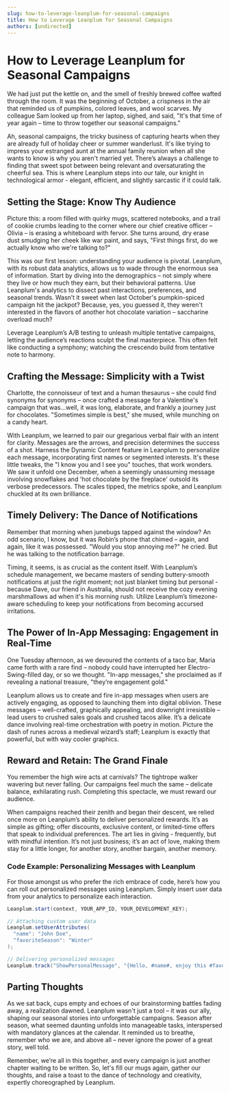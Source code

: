```yaml
---
slug: how-to-leverage-leanplum-for-seasonal-campaigns
title: How to Leverage Leanplum for Seasonal Campaigns
authors: [undirected]
---
```



# How to Leverage Leanplum for Seasonal Campaigns

We had just put the kettle on, and the smell of freshly brewed coffee wafted through the room. It was the beginning of October, a crispness in the air that reminded us of pumpkins, colored leaves, and wool scarves. My colleague Sam looked up from her laptop, sighed, and said, "It's that time of year again – time to throw together our seasonal campaigns." 

Ah, seasonal campaigns, the tricky business of capturing hearts when they are already full of holiday cheer or summer wanderlust. It's like trying to impress your estranged aunt at the annual family reunion when all she wants to know is why you aren't married yet. There’s always a challenge to finding that sweet spot between being relevant and oversaturating the cheerful sea. This is where Leanplum steps into our tale, our knight in technological armor - elegant, efficient, and slightly sarcastic if it could talk.

## Setting the Stage: Know Thy Audience

Picture this: a room filled with quirky mugs, scattered notebooks, and a trail of cookie crumbs leading to the corner where our chief creative officer – Olivia – is erasing a whiteboard with fervor. She turns around, dry erase dust smudging her cheek like war paint, and says, "First things first, do we actually know who we're talking to?"

This was our first lesson: understanding your audience is pivotal. Leanplum, with its robust data analytics, allows us to wade through the enormous sea of information. Start by diving into the demographics – not simply where they live or how much they earn, but their behavioral patterns. Use Leanplum's analytics to dissect past interactions, preferences, and seasonal trends. Wasn’t it sweet when last October's pumpkin-spiced campaign hit the jackpot? Because, yes, you guessed it, they weren't interested in the flavors of another hot chocolate variation – saccharine overload much?

Leverage Leanplum’s A/B testing to unleash multiple tentative campaigns, letting the audience’s reactions sculpt the final masterpiece. This often felt like conducting a symphony; watching the crescendo build from tentative note to harmony.

## Crafting the Message: Simplicity with a Twist

Charlotte, the connoisseur of text and a human thesaurus – she could find synonyms for synonyms – once crafted a message for a Valentine's campaign that was...well, it was long, elaborate, and frankly a journey just for chocolates. "Sometimes simple is best," she mused, while munching on a candy heart.

With Leanplum, we learned to pair our gregarious verbal flair with an intent for clarity. Messages are the arrows, and precision determines the success of a shot. Harness the Dynamic Content feature in Leanplum to personalize each message, incorporating first names or segmented interests. It's these little tweaks, the "I know you and I see you" touches, that work wonders. We saw it unfold one December, when a seemingly unassuming message involving snowflakes and 'hot chocolate by the fireplace' outsold its verbose predecessors. The scales tipped, the metrics spoke, and Leanplum chuckled at its own brilliance.

## Timely Delivery: The Dance of Notifications

Remember that morning when junebugs tapped against the window? An odd scenario, I know, but it was Robin’s phone that chimed – again, and again, like it was possessed. "Would you stop annoying me?" he cried. But he was talking to the notification barrage. 

Timing, it seems, is as crucial as the content itself. With Leanplum’s schedule management, we became masters of sending buttery-smooth notifications at just the right moment; not just blanket timing but personal - because Dave, our friend in Australia, should not receive the cozy evening marshmallows ad when it's his morning rush. Utilize Leanplum’s timezone-aware scheduling to keep your notifications from becoming accursed irritations.

## The Power of In-App Messaging: Engagement in Real-Time

One Tuesday afternoon, as we devoured the contents of a taco bar, Maria came forth with a rare find – nobody could have interrupted her Electro-Swing-filled day, or so we thought. "In-app messages," she proclaimed as if revealing a national treasure, "they’re engagement gold." 

Leanplum allows us to create and fire in-app messages when users are actively engaging, as opposed to launching them into digital oblivion. These messages – well-crafted, graphically appealing, and downright irresistible – lead users to crushed sales goals and crushed tacos alike. It’s a delicate dance involving real-time orchestration with poetry in motion. Picture the dash of runes across a medieval wizard’s staff; Leanplum is exactly that powerful, but with way cooler graphics.

## Reward and Retain: The Grand Finale

You remember the high wire acts at carnivals? The tightrope walker wavering but never falling. Our campaigns feel much the same – delicate balance, exhilarating rush. Completing this spectacle, we must reward our audience.

When campaigns reached their zenith and began their descent, we relied once more on Leanplum’s ability to deliver personalized rewards. It’s as simple as gifting; offer discounts, exclusive content, or limited-time offers that speak to individual preferences. The art lies in giving - frequently, but with mindful intention. It’s not just business; it’s an act of love, making them stay for a little longer, for another story, another bargain, another memory.

### Code Example: Personalizing Messages with Leanplum

For those amongst us who prefer the rich embrace of code, here’s how you can roll out personalized messages using Leanplum. Simply insert user data from your analytics to personalize each interaction.

```java
Leanplum.start(context, YOUR_APP_ID, YOUR_DEVELOPMENT_KEY);

// Attaching custom user data
Leanplum.setUserAttributes(
  "name": "John Doe",
  "favoriteSeason": "Winter"
);

// Delivering personalized messages
Leanplum.track("ShowPersonalMessage", "{Hello, #name#, enjoy this #favoriteSeason# special!}");
```

## Parting Thoughts

As we sat back, cups empty and echoes of our brainstorming battles fading away, a realization dawned. Leanplum wasn't just a tool – it was our ally, shaping our seasonal stories into unforgettable campaigns. Season after season, what seemed daunting unfolds into manageable tasks, interspersed with mandatory glances at the calendar. It reminded us to breathe, remember who we are, and above all – never ignore the power of a great story, well told.

Remember, we’re all in this together, and every campaign is just another chapter waiting to be written. So, let's fill our mugs again, gather our thoughts, and raise a toast to the dance of technology and creativity, expertly choreographed by Leanplum.